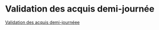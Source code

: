 # Validation des acquis demi-journée

[Validation des acquis demi-journéee](https://docs.google.com/forms/d/1PHqsM190GSZXeDqMBE5X72VIajc_g6DrA-0xIUsM0ds/viewform)